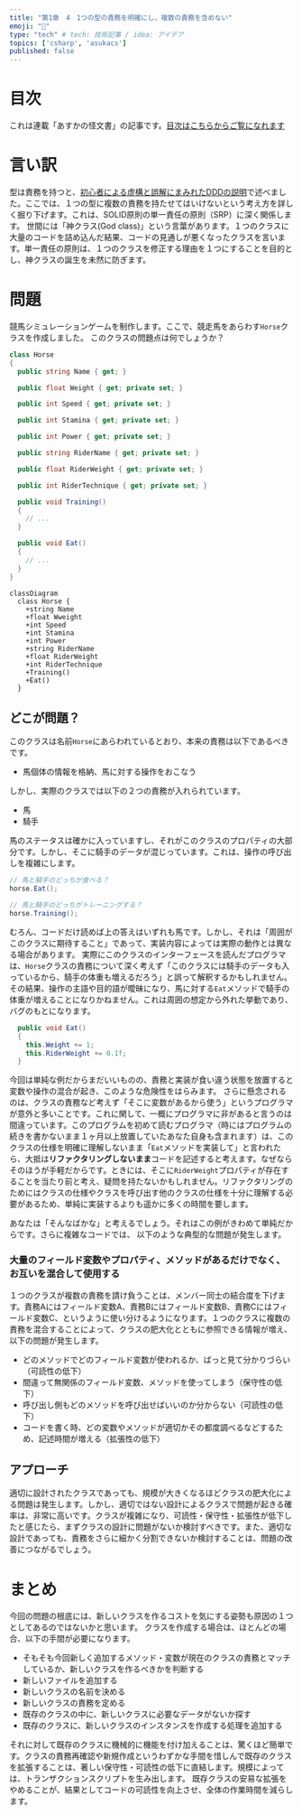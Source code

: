```yaml
---
title: "第1章　4　1つの型の責務を明確にし、複数の責務を含めない"
emoji: "🤮"
type: "tech" # tech: 技術記事 / idea: アイデア
topics: ['csharp', 'asukacs']
published: false
---
```


# 目次

これは連載「あすかの怪文書」の記事です。[目次はこちらからご覧になれます](https://zenn.dev/kmy/articles/asuka-cs-0-index)

# 言い訳

型は責務を持つと、[初心者による虚構と誤解にまみれたDDDの説明](https://zenn.dev/kmy/articles/asuka-cs-1-1-ddd)で述べました。ここでは、１つの型に複数の責務を持たせてはいけないという考え方を詳しく掘り下げます。これは、SOLID原則の単一責任の原則（SRP）に深く関係します。
世間には「神クラス(God class)」という言葉があります。１つのクラスに大量のコードを詰め込んだ結果、コードの見通しが悪くなったクラスを言います。単一責任の原則は、１つのクラスを修正する理由を１つにすることを目的とし、神クラスの誕生を未然に防ぎます。

# 問題

競馬シミュレーションゲームを制作します。ここで、競走馬をあらわす`Horse`クラスを作成しました。
このクラスの問題点は何でしょうか？

```cs
class Horse
{
  public string Name { get; }

  public float Weight { get; private set; }

  public int Speed { get; private set; }

  public int Stamina { get; private set; }

  public int Power { get; private set; }

  public string RiderName { get; private set; }

  public float RiderWeight { get; private set; }

  public int RiderTechnique { get; private set; }

  public void Training()
  {
    // ...
  }

  public void Eat()
  {
    // ...
  }
}
```

```mermaid
classDiagram
  class Horse {
    +string Name
    +float Wweight
    +int Speed
    +int Stamina
    +int Power
    +string RiderName
    +float RiderWeight
    +int RiderTechnique
    +Training()
    +Eat()
  }
```

## どこが問題？

このクラスは名前`Horse`にあらわれているとおり、本来の責務は以下であるべきです。

* 馬個体の情報を格納、馬に対する操作をおこなう

しかし、実際のクラスでは以下の２つの責務が入れられています。

* 馬
* 騎手

馬のステータスは確かに入っていますし、それがこのクラスのプロパティの大部分です。しかし、そこに騎手のデータが混じっています。これは、操作の呼び出しを複雑にします。

```cs
// 馬と騎手のどっちが食べる？
horse.Eat();

// 馬と騎手のどっちがトレーニングする？
horse.Training();
```

むろん、コードだけ読めば上の答えはいずれも馬です。しかし、それは「周囲がこのクラスに期待すること」であって、実装内容によっては実際の動作とは異なる場合があります。
実際にこのクラスのインターフェースを読んだプログラマは、`Horse`クラスの責務について深く考えず「このクラスには騎手のデータも入っているから、騎手の体重も増えるだろう」と誤って解釈するかもしれません。その結果、操作の主語や目的語が曖昧になり、馬に対する`Eat`メソッドで騎手の体重が増えることになりかねません。これは周囲の想定から外れた挙動であり、バグのもとになります。

```cs
  public void Eat()
  {
    this.Weight += 1;
    this.RiderWeight += 0.1f;
  }
```

今回は単純な例だからまだいいものの、責務と実装が食い違う状態を放置すると変数や操作の混合が起き、このような危険性をはらみます。
さらに懸念されるのは、クラスの責務など考えず「そこに変数があるから使う」というプログラマが意外と多いことです。これに関して、一概にプログラマに非があると言うのは間違っています。このプログラムを初めて読むプログラマ（時にはプログラムの続きを書かないまま１ヶ月以上放置していたあなた自身も含まれます）は、このクラスの仕様を明確に理解しないまま「`Eat`メソッドを実装して」と言われたら、大抵は**リファクタリングしないまま**コードを記述すると考えます。なぜならそのほうが手軽だからです。ときには、そこに`RiderWeight`プロパティが存在することを当たり前と考え、疑問を持たないかもしれません。リファクタリングのためにはクラスの仕様やクラスを呼び出す他のクラスの仕様を十分に理解する必要があるため、単純に実装するよりも遥かに多くの時間を要します。

あなたは「そんなばかな」と考えるでしょう。それはこの例がきわめて単純だからです。さらに複雑なコードでは、 以下のような典型的な問題が発生します。

### 大量のフィールド変数やプロパティ、メソッドがあるだけでなく、お互いを混合して使用する

１つのクラスが複数の責務を請け負うことは、メンバー同士の結合度を下げます。責務Aにはフィールド変数A、責務Bにはフィールド変数B、責務Cにはフィールド変数C、というように使い分けるようになります。１つのクラスに複数の責務を混合することによって、クラスの肥大化とともに参照できる情報が増え、以下の問題が発生します。

* どのメソッドでどのフィールド変数が使われるか、ばっと見て分かりづらい（可読性の低下）
* 間違って無関係のフィールド変数、メソッドを使ってしまう（保守性の低下）
* 呼び出し側もどのメソッドを呼び出せばいいのか分からない（可読性の低下）
* コードを書く時、どの変数やメソッドが適切かその都度調べるなどするため、記述時間が増える（拡張性の低下）

## アプローチ

適切に設計されたクラスであっても、規模が大きくなるほどクラスの肥大化による問題は発生します。しかし、適切ではない設計によるクラスで問題が起きる確率は、非常に高いです。クラスが複雑になり、可読性・保守性・拡張性が低下したと感じたら、まずクラスの設計に問題がないか検討すべきです。また、適切な設計であっても、責務をさらに細かく分割できないか検討することは、問題の改善につながるでしょう。

# まとめ

今回の問題の根底には、新しいクラスを作るコストを気にする姿勢も原因の１つとしてあるのではないかと思います。
クラスを作成する場合は、ほとんどの場合、以下の手間が必要になります。

* そもそも今回新しく追加するメソッド・変数が現在のクラスの責務とマッチしているか、新しいクラスを作るべきかを判断する
* 新しいファイルを追加する
* 新しいクラスの名前を決める
* 新しいクラスの責務を定める
* 既存のクラスの中に、新しいクラスに必要なデータがないか探す
* 既存のクラスに、新しいクラスのインスタンスを作成する処理を追加する

それに対して既存のクラスに機械的に機能を付け加えることは、驚くほど簡単です。クラスの責務再確認や新規作成というわずかな手間を惜しんで既存のクラスを拡張することは、著しい保守性・可読性の低下に直結します。規模によっては、トランザクションスクリプトを生み出します。
既存クラスの安易な拡張をやめることが、結果としてコードの可読性を向上させ、全体の作業時間を減らします。
